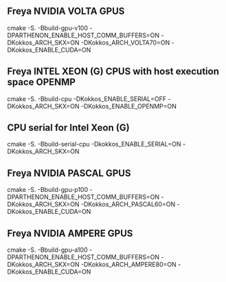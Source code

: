 ## Freya NVIDIA VOLTA GPUS

cmake -S. -Bbuild-gpu-v100  -DPARTHENON_ENABLE_HOST_COMM_BUFFERS=ON  -DKokkos_ARCH_SKX=ON  -DKokkos_ARCH_VOLTA70=ON -DKokkos_ENABLE_CUDA=ON

## Freya INTEL XEON (G) CPUS with host execution space OPENMP

cmake -S. -Bbuild-cpu  -DKokkos_ENABLE_SERIAL=OFF -DKokkos_ARCH_SKX=ON -DKokkos_ENABLE_OPENMP=ON

## CPU serial for Intel Xeon (G)

cmake -S. -Bbuild-serial-cpu -Dkokkos_ENABLE_SERIAL=ON -DKokkos_ARCH_SKX=ON

## Freya NVIDIA PASCAL GPUS

cmake -S. -Bbuild-gpu-p100  -DPARTHENON_ENABLE_HOST_COMM_BUFFERS=ON  -DKokkos_ARCH_SKX=ON  -DKokkos_ARCH_PASCAL60=ON -DKokkos_ENABLE_CUDA=ON

## Freya NVIDIA AMPERE GPUS

cmake -S. -Bbuild-gpu-a100  -DPARTHENON_ENABLE_HOST_COMM_BUFFERS=ON  -DKokkos_ARCH_SKX=ON  -DKokkos_ARCH_AMPERE80=ON -DKokkos_ENABLE_CUDA=ON
